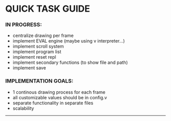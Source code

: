 # QUICK TASK GUIDE

### IN PROGRESS:

* centralize drawing per frame
* implement EVAL engine (maybe using v interpreter...)
* implement scroll system
* implement program list
* implement reset repl
* implement secondary functions (to show file and path)
* implement save


### IMPLEMENTATION GOALS:

* 1 continous drawing process for each frame
* all customizable values should be in config.v
* separate functionality in separate files
* scalability

---
